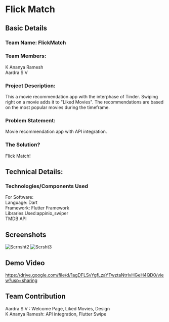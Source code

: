 # Flick Match

## Basic Details

### Team Name: FlickMatch
### Team Members:
K Ananya Ramesh<br>
Aardra S V

### Project Description:
This a movie recommendation app with the interphase of Tinder. Swiping right on a movie adds it to "Liked Movies". The recommendations are based on the most popular movies during the timeframe.

### Problem Statement:
Movie recommendation app with API integration.

### The Solution?
Flick Match!

## Technical Details:
### Technologies/Components Used
   For Software:<br>
    Language: Dart<br>
    Framework: Flutter Framework<br>
    Libraries Used:appinio_swiper<br> TMDB API<br>
    
## Screenshots
![Scrnsht2](https://github.com/user-attachments/assets/2b099e02-a23f-4f72-9908-f191da4477df)
![Scrsht3](https://github.com/user-attachments/assets/8ae9ec67-1c53-45f2-865e-c3e9d361b055)

## Demo Video
https://drive.google.com/file/d/1agDFLSvYgfLzaYTwztaNtrIvHGeH4QD0/view?usp=sharing

## Team Contribution
Aardra S V : Welcome Page, Liked Movies, Design<br>
K Ananya Ramesh: API integration, Flutter Swipe
